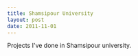 ```yaml
---
title: Shamsipour University
layout: post
date: 2011-11-01
---
```


Projects I've done in Shamsipour university.